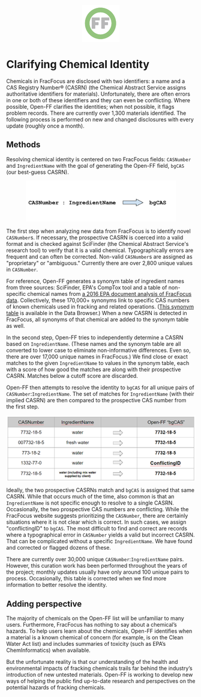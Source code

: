 <center> <img src="images/header_logo.png" width="100"/></center>
<!-- this is a test of a comment 
To do:
Current method that ranks ingredientname with synonyms, etc
--->

# Clarifying Chemical Identity

Chemicals in FracFocus are disclosed with two identifiers: a name and a CAS Registry Number® (CASRN) (the Chemical Abstract Service assigns authoritative identifiers for materials).  Unfortunately, there are often errors in one or both of these identifiers and they can even be conflicting.  Where possible, Open-FF clarifies the identities; when not possible, it flags problem records. There are currently over 1,300 materials identified.  The following process is performed on new and changed disclosures with every update (roughly once a month). 

## Methods
Resolving chemical identity is centered on two FracFocus fields: `CASNumber` and `IngredientName` with the goal of generating the  Open-FF field, `bgCAS` (our best-guess CASRN).  

<center> <img src="images/casing.png" width="400"/></center>

The first step when analyzing new data from FracFocus is to identify novel `CASNumber`s.  If necessary, the prospective CASRN is coerced into a valid format and is checked against SciFinder (the Chemical Abstract Service's research tool) to verify that it is a valid chemical.  Typographically errors are frequent and can often be corrected.   Non-valid `CASNumber`s are assigned as "proprietary" or "ambiguous." Currently there are over 2,800 unique values in `CASNumber`.

For reference, Open-FF generates a synonym table of ingredient names from three sources: SciFinder, EPA's CompTox tool and a table of non-specific chemical names from [a 2016 EPA document analysis of FracFocus data](https://cfpub.epa.gov/ncea/hfstudy/recordisplay.cfm?deid=332990). Collectively, these 170,000+ synonyms link to specific CAS numbers of known chemicals used in fracking and related operations.  ([This synonym table](https://storage.googleapis.com/open-ff-browser/Open-FF_Synonyms.html) is available in the Data Browser.)  When a new CASRN is detected in FracFocus, all synonyms of that chemical are added to the synonym table as well.

In the second step, Open-FF tries to independently determine a CASRN based on `IngredientName`.  (These names and the synonym table are all converted to lower case to eliminate non-informative differences. Even so, there are over 17,000 unique names in FracFocus.)  We find close or exact matches to the given `IngredientName` to values in the synonym table, each with a score of how good the matches are along with their prospective CASRN.  Matches below a cutoff score are discarded.

Open-FF then attempts to resolve the identity to `bgCAS` for all unique pairs of `CASNumber`:`IngredientName`.  The set of matches for `IngredientName` (with their implied CASRN) are then compared to the prospective CAS number from the first step.  

<center> <img src="images/resolving_id.png" width="600"/></center>


Ideally, the two prospective CASRNs match and `bgCAS` is assigned that same CASRN. While that occurs much of the time, also common is that an `IngredientName` is not specific enough to resolve to a single CASRN. Occasionally, the two prospective CAS numbers are conflicting.  While the FracFocus website suggests prioritizing the `CASNumber`, there are certainly situations where it is not clear which is correct.  In such cases, we assign "conflictingID" to `bgCAS`. The most difficult to find and correct are records where a typographical error in `CASNumber` yields a valid but incorrect CASRN. That can be complicated without a specific `IngredientName`.  We have found and corrected or flagged dozens of these.

There are currently over 30,000 unique `CASNumber`:`IngredientName` pairs.  However, this curation work has been performed throughout the years of the project; monthly updates usually have only around 100 unique pairs to process.  Occasionally, this table is corrected when we find more information to better resolve the identity.


## Adding perspective

The majority of chemicals on the Open-FF list will be unfamiliar to many users. Furthermore, FracFocus has nothing to say about a chemical’s hazards. To help users learn about the chemicals, Open-FF identifies when a material is a known chemical of concern (for example, is on the Clean Water Act list) and includes summaries of toxicity (such as EPA’s ChemInformatics) when available. 

But the unfortunate reality is that our understanding of the health and environmental impacts of fracking chemicals trails far behind the industry’s introduction of new untested materials. Open-FF is working to develop new ways of helping the public find up-to-date research and perspectives on the potential hazards of fracking chemicals.